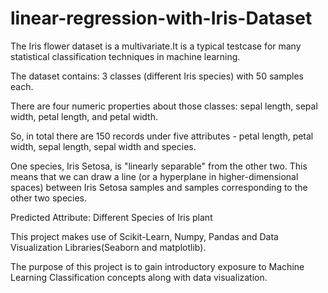 <h1>linear-regression-with-Iris-Dataset</h1>
The Iris flower dataset is a multivariate.It is a typical testcase for many statistical classification techniques in machine learning.

The dataset contains: 3 classes (different Iris species) with 50 samples each.


There are four numeric properties about those classes: sepal length, sepal width, petal length, and petal width.

So, in total there are 150 records under five attributes - petal length, petal width, sepal length, sepal width and species. 

One species, Iris Setosa, is "linearly separable" from the other two. This means that we can draw a line (or a hyperplane in higher-dimensional spaces) between Iris Setosa samples and samples corresponding to the other two species. 


Predicted Attribute: Different Species of Iris plant


This project makes use of Scikit-Learn, Numpy, Pandas and Data Visualization Libraries(Seaborn and matplotlib). 

The purpose of this project is to gain introductory exposure to Machine Learning Classification concepts along with data visualization.
